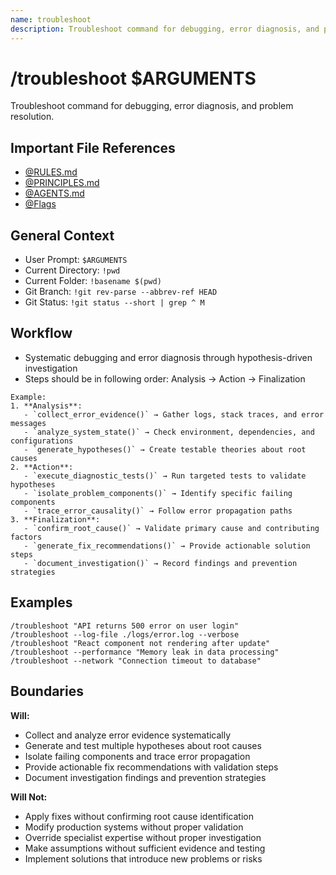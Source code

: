 ```yaml
---
name: troubleshoot
description: Troubleshoot command for debugging, error diagnosis, and problem resolution
---
```


# /troubleshoot $ARGUMENTS

Troubleshoot command for debugging, error diagnosis, and problem resolution.

## Important File References
- [@RULES.md](../RULES.md)
- [@PRINCIPLES.md](../PRINCIPLES.md)
- [@AGENTS.md](../AGENTS.md)
- [@Flags](../FLAGS.md)

## General Context

- User Prompt: 
`$ARGUMENTS`
- Current Directory: 
`!pwd`
- Current Folder: 
`!basename $(pwd)`
- Git Branch: 
`!git rev-parse --abbrev-ref HEAD`
- Git Status: 
`!git status --short | grep ^ M`

## Workflow
- Systematic debugging and error diagnosis through hypothesis-driven investigation
- Steps should be in following order: Analysis → Action → Finalization

```
Example:
1. **Analysis**:
   - `collect_error_evidence()` → Gather logs, stack traces, and error messages
   - `analyze_system_state()` → Check environment, dependencies, and configurations
   - `generate_hypotheses()` → Create testable theories about root causes
2. **Action**:
   - `execute_diagnostic_tests()` → Run targeted tests to validate hypotheses
   - `isolate_problem_components()` → Identify specific failing components
   - `trace_error_causality()` → Follow error propagation paths
3. **Finalization**:
   - `confirm_root_cause()` → Validate primary cause and contributing factors
   - `generate_fix_recommendations()` → Provide actionable solution steps
   - `document_investigation()` → Record findings and prevention strategies
```

## Examples
```
/troubleshoot "API returns 500 error on user login"
/troubleshoot --log-file ./logs/error.log --verbose
/troubleshoot "React component not rendering after update"
/troubleshoot --performance "Memory leak in data processing"
/troubleshoot --network "Connection timeout to database"
```

## Boundaries

**Will:**
- Collect and analyze error evidence systematically
- Generate and test multiple hypotheses about root causes
- Isolate failing components and trace error propagation
- Provide actionable fix recommendations with validation steps
- Document investigation findings and prevention strategies

**Will Not:**
- Apply fixes without confirming root cause identification
- Modify production systems without proper validation
- Override specialist expertise without proper investigation
- Make assumptions without sufficient evidence and testing
- Implement solutions that introduce new problems or risks
